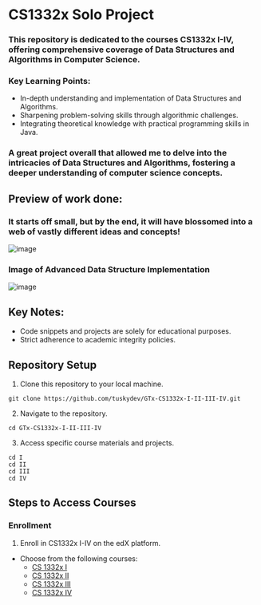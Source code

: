 # CS1332x Solo Project
### This repository is dedicated to the courses CS1332x I-IV, offering comprehensive coverage of Data Structures and Algorithms in Computer Science.

### Key Learning Points:
- In-depth understanding and implementation of Data Structures and Algorithms.
- Sharpening problem-solving skills through algorithmic challenges.
- Integrating theoretical knowledge with practical programming skills in Java.

### A great project overall that allowed me to delve into the intricacies of Data Structures and Algorithms, fostering a deeper understanding of computer science concepts.

## Preview of work done:
### It starts off small, but by the end, it will have blossomed into a web of vastly different ideas and concepts!
![image](https://github.com/tuskydev/GTx-CS1332x-I-II-III-IV/assets/52723004/93092733-eaed-42c4-878a-469edad01edb)


### Image of Advanced Data Structure Implementation
![image](https://github.com/tuskydev/GTx-CS1332x-I-II-III-IV/assets/52723004/e2144ea2-e13a-4c32-9808-ed84c6eebf24)

## Key Notes:
* Code snippets and projects are solely for educational purposes.
* Strict adherence to academic integrity policies.

## Repository Setup
1. Clone this repository to your local machine.
```
git clone https://github.com/tuskydev/GTx-CS1332x-I-II-III-IV.git
```

2. Navigate to the repository.
```
cd GTx-CS1332x-I-II-III-IV
```

3. Access specific course materials and projects.
```
cd I
cd II
cd III
cd IV
```

## Steps to Access Courses
### Enrollment

1. Enroll in CS1332x I-IV on the edX platform.
- Choose from the following courses:
  - [CS 1332x I](https://www.edx.org/learn/data-structures/the-georgia-institute-of-technology-data-structures-algorithms-i-arraylists-linkedlists-stacks-and-queues)
  - [CS 1332x II](https://www.edx.org/learn/data-structures/the-georgia-institute-of-technology-data-structures-algorithms-ii-binary-trees-heaps-skiplists-and-hashmaps)
  - [CS 1332x III](https://www.edx.org/learn/data-structures/the-georgia-institute-of-technology-data-structures-algorithms-iii-avl-and-2-4-trees-divide-and-conquer-algorithms)
  - [CS 1332x IV](https://www.edx.org/learn/data-structures/the-georgia-institute-of-technology-data-structures-algorithms-iv-pattern-matching-dijkstras-mst-and-dynamic-programming-algorithms)
